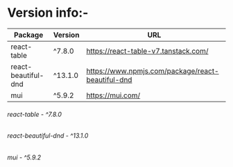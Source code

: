 # Version info:- 

| Package | Version | URL |
| ------ | ------ | ----- |
| react-table | ^7.8.0 | https://react-table-v7.tanstack.com/ |
| react-beautiful-dnd | ^13.1.0 | https://www.npmjs.com/package/react-beautiful-dnd |
| mui | ^5.9.2 | https://mui.com/ |

###### react-table - ^7.8.0
###### react-beautiful-dnd - ^13.1.0
###### mui - ^5.9.2
